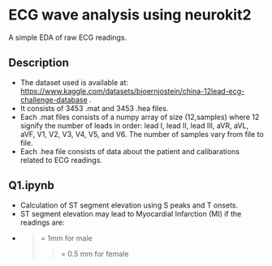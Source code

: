 # ECG wave analysis using neurokit2
A simple EDA of raw ECG readings.

## Description

- The dataset used is available at: https://www.kaggle.com/datasets/bjoernjostein/china-12lead-ecg-challenge-database .
- It consists of 3453 .mat and 3453 .hea files.
- Each .mat files consists of a numpy array of size (12,samples) where 12 signify the number of leads in order: lead I, lead II, lead III, aVR, aVL, aVF, V1, V2, V3, V4, V5, and V6. The number of samples vary from file to file.
- Each .hea file consists of data about the patient and calibarations related to ECG readings.

## Q1.ipynb
- Calculation of ST segment elevation using S peaks and T onsets.
- ST segment elevation may lead to Myocardial Infarction (MI) if the readings are:
- >= 1mm for male
  >>= 0.5 mm for female
